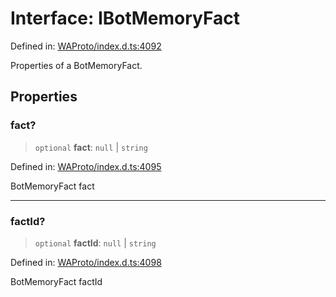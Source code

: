 # Interface: IBotMemoryFact

Defined in: [WAProto/index.d.ts:4092](https://github.com/Fokusdotid/Baileys/blob/4c54e9ae0a9f37422d51e97c3454891bf06f36e1/WAProto/index.d.ts#L4092)

Properties of a BotMemoryFact.

## Properties

### fact?

> `optional` **fact**: `null` \| `string`

Defined in: [WAProto/index.d.ts:4095](https://github.com/Fokusdotid/Baileys/blob/4c54e9ae0a9f37422d51e97c3454891bf06f36e1/WAProto/index.d.ts#L4095)

BotMemoryFact fact

***

### factId?

> `optional` **factId**: `null` \| `string`

Defined in: [WAProto/index.d.ts:4098](https://github.com/Fokusdotid/Baileys/blob/4c54e9ae0a9f37422d51e97c3454891bf06f36e1/WAProto/index.d.ts#L4098)

BotMemoryFact factId

